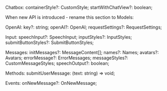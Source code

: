 Chatbox:
containerStyle?: CustomStyle;
startWithChatView?: boolean;

When new API is introduced - rename this section to Models:

OpenAI:
key?: string;
openAI?: OpenAI;
requestSettings?: RequestSettings;

Input:
speechInput?: SpeechInput;
inputStyles?: InputStyles;
submitButtonStyles?: SubmitButtonStyles;

Messages:
initMessages?: MessageContent[];
names?: Names;
avatars?: Avatars;
errorMessage?: ErrorMessages;
messageStyles?: CustomMessageStyles;
speechOutput?: boolean;

Methods:
submitUserMessage: (text: string) => void;

Events:
onNewMessage?: OnNewMessage;
